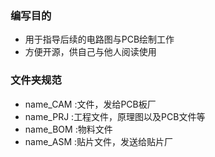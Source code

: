 ### 编写目的  

* 用于指导后续的电路图与PCB绘制工作
* 方便开源，供自己与他人阅读使用

### 文件夹规范 

* name_CAM  :文件，发给PCB板厂
* name_PRJ :工程文件，原理图以及PCB文件等
* name_BOM :物料文件
* name_ASM :贴片文件，发送给贴片厂